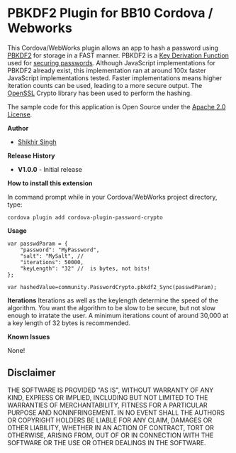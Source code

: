 # PBKDF2 Plugin for BB10 Cordova / Webworks

This Cordova/WebWorks plugin allows an app to hash a password using [PBKDF2](http://en.wikipedia.org/wiki/PBKDF2) for storage in a 
FAST manner. PBKDF2 is a [Key Derivation Function](http://en.wikipedia.org/wiki/Key_derivation_function) used for [securing passwords](https://crackstation.net/hashing-security.htm). 
Although JavaScript implementations for PBKDF2 already exist, this implementation ran at around 100x faster JavaScript implementations tested.
Faster implementations means higher iteration counts can be used, leading to a more secure output. 
The [OpenSSL](http://www.openssl.org/) Crypto library has been used to perform the hashing. 

The sample code for this application is Open Source under the [Apache 2.0 License](http://www.apache.org/licenses/LICENSE-2.0.html).


**Author** 

* [Shikhir Singh](http://code.shikhir.com/)


**Release History**

* **V1.0.0** - Initial release

**How to install this extension**

In command prompt while in your Cordova/WebWorks project directory, type: 
```
cordova plugin add cordova-plugin-password-crypto
```

**Usage**

```
var passwdParam = {
	"password": "MyPassword",  
	"salt": "MySalt", // 
	"iterations": 50000, 
	"keyLength": "32" //  is bytes, not bits!
};
						
var hashedValue=community.PasswordCrypto.pbkdf2_Sync(passwdParam); 
```
**Iterations**
Iterations as well as the keylength determine the speed of the algorithm. You want the algorithm to be slow to be secure, but not slow
enough to irratate the user. A minimum iterations count of around 30,000 at a key length of 32 bytes is recommended. 

 
**Known Issues**

None! 

## Disclaimer

THE SOFTWARE IS PROVIDED "AS IS", WITHOUT WARRANTY OF ANY KIND, EXPRESS OR IMPLIED, INCLUDING 
BUT NOT LIMITED TO THE WARRANTIES OF MERCHANTABILITY, FITNESS FOR A PARTICULAR PURPOSE 
AND NONINFRINGEMENT. IN NO EVENT SHALL THE AUTHORS OR COPYRIGHT HOLDERS BE LIABLE FOR 
ANY CLAIM, DAMAGES OR OTHER LIABILITY, WHETHER IN AN ACTION OF CONTRACT, TORT OR 
OTHERWISE, ARISING FROM, OUT OF OR IN CONNECTION WITH THE SOFTWARE OR THE USE OR 
OTHER DEALINGS IN THE SOFTWARE.